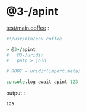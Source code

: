 [‼️]: ✏️README.mdt

# @3-/apint

[test/main.coffee](./test/main.coffee) :

```coffee
#!/usr/bin/env coffee

> @3-/apint
#   @3-/uridir
#   path > join

# ROOT = uridir(import.meta)

console.log await apint 123
```

output :

```
123
```
